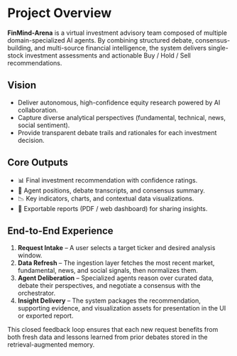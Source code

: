# Project Overview

**FinMind-Arena** is a virtual investment advisory team composed of multiple domain-specialized AI agents. By combining structured debate, consensus-building, and multi-source financial intelligence, the system delivers single-stock investment assessments and actionable Buy / Hold / Sell recommendations.

## Vision
- Deliver autonomous, high-confidence equity research powered by AI collaboration.
- Capture diverse analytical perspectives (fundamental, technical, news, social sentiment).
- Provide transparent debate trails and rationales for each investment decision.

## Core Outputs
- 📊 Final investment recommendation with confidence ratings.
- 💬 Agent positions, debate transcripts, and consensus summary.
- 📉 Key indicators, charts, and contextual data visualizations.
- 📄 Exportable reports (PDF / web dashboard) for sharing insights.

## End-to-End Experience
1. **Request Intake** – A user selects a target ticker and desired analysis window.
2. **Data Refresh** – The ingestion layer fetches the most recent market, fundamental, news, and social signals, then normalizes them.
3. **Agent Deliberation** – Specialized agents reason over curated data, debate their perspectives, and negotiate a consensus with the orchestrator.
4. **Insight Delivery** – The system packages the recommendation, supporting evidence, and visualization assets for presentation in the UI or exported report.

This closed feedback loop ensures that each new request benefits from both fresh data and lessons learned from prior debates stored in the retrieval-augmented memory.
